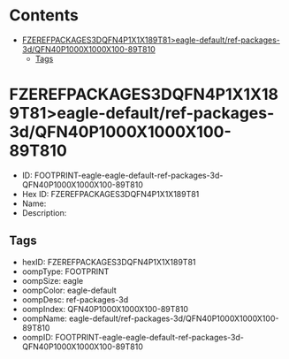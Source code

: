 



Contents
========

* [FZEREFPACKAGES3DQFN4P1X1X189T81>eagle-default/ref-packages-3d/QFN40P1000X1000X100-89T810](#fzerefpackages3dqfn4p1x1x189t81eagle-defaultref-packages-3dqfn40p1000x1000x100-89t810)
	* [Tags](#tags)

# FZEREFPACKAGES3DQFN4P1X1X189T81>eagle-default/ref-packages-3d/QFN40P1000X1000X100-89T810

- ID: FOOTPRINT-eagle-eagle-default-ref-packages-3d-QFN40P1000X1000X100-89T810
- Hex ID: FZEREFPACKAGES3DQFN4P1X1X189T81
- Name: 
- Description: 

## Tags

- hexID: FZEREFPACKAGES3DQFN4P1X1X189T81
- oompType: FOOTPRINT
- oompSize: eagle
- oompColor: eagle-default
- oompDesc: ref-packages-3d
- oompIndex: QFN40P1000X1000X100-89T810
- oompName: eagle-default/ref-packages-3d/QFN40P1000X1000X100-89T810
- oompID: FOOTPRINT-eagle-eagle-default-ref-packages-3d-QFN40P1000X1000X100-89T810

